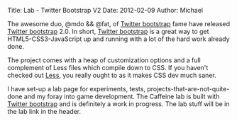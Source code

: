 Title: Lab - Twitter Bootstrap V2
Date: 2012-02-09
Author: Michael


The awesome duo, @mdo && @fat, of [Twitter bootstrap][] fame have
released [Twitter bootstrap][] 2.0. In short, [Twitter bootstrap][] is a
great way to get HTML5-CSS3-JavaScript up and running with a lot of the
hard work already done.

The project comes with a heap of customization options and a full
complement of Less files which compile down to CSS. If you haven't
checked out [Less][], you really ought to as it makes CSS dev much
saner.

I have set-up a lab page for experiments, tests,
projects-that-are-not-quite-done and my foray into game development. The
Caffeine lab is built with [Twitter bootstrap][] and is definitely a
work in progress. The lab stuff will be in the lab link in the header.

  [Twitter bootstrap]: http://twitter.github.com/bootstrap/
  [Less]: http://lesscss.org/
